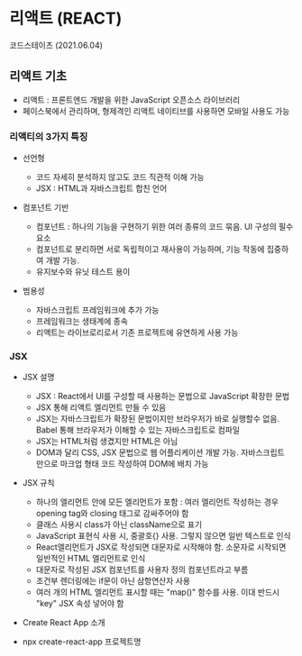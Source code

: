 # 리액트 (REACT)
코드스테이츠 (2021.06.04)


## 리액트 기초
- 리액트 : 프론트엔드 개발을 위한 JavaScript 오픈소스 라이브러리
- 페이스북에서 관리하며, 형제격인 리액트 네이티브를 사용하면 모바일 사용도 가능

### 리액티의 3가지 특징

- 선언형
  - 코드 자세히 분석하지 않고도 코드 직관적 이해 가능
  - JSX : HTML과 자바스크립트 합친 언어

- 컴포넌트 기반
  - 컴포넌트 : 하나의 기능을 구현하기 위한 여러 종류의 코드 묶음. UI 구성의 필수 요소
  - 컴포넌트로 분리하면 서로 독립적이고 재사용이 가능하며, 기능 작동에 집중하여 개발 가능. 
  - 유지보수와 유닛 테스트 용이

- 범용성
  - 자바스크립트 프레임워크에 추가 가능
  - 프레임워크는 생태계에 종속
  - 리액트는 라이브로리로서 기존 프로젝트에 유연하게 사용 가능

### JSX

- JSX 설명
  - JSX : React에서 UI를 구성할 때 사용하는 문법으로 JavaScript 확장한 문법
  - JSX 통해 리액트 엘리먼트 만들 수 있음
  - JSX는 자바스크립트가 확장된 문법이지만 브라우저가 바로 실행할수 없음. Babel 통해 브라우저가 이해할 수 있는 자바스크립트로 컴파일
  - JSX는 HTML처럼 생겼지만 HTML은 아님
  -  DOM과 달리 CSS, JSX 문법으로 웹 어플리케이션 개발 가능. 자바스크립트 만으로 마크업 형태 코드 작성하여 DOM에 배치 가능

- JSX 규칙
  - 하나의 엘리먼트 안에 모든 엘리먼트가 포함 : 여러 엘리먼트 작성하는 경우 opening tag와 closing 태그로 감싸주어야 함
  - 클래스 사용시 class가 아닌 className으로 표기
  - JavaScript 표현식 사용 시, 중괄호{} 사용. 그렇지 않으면 일반 텍스트로 인식
  - React엘리먼트가 JSX로 작성되면 대문자로 시작해야 함. 소문자로 시작되면 일반적인 HTML 엘리먼트로 인식
  - 대문자로 작성된 JSX 컴포넌트를 사용자 정의 컴포넌트라고 부름
  - 조건부 렌더링에는 if문이 아닌 삼항연산자 사용
  - 여러 개의 HTML 엘리먼트 표시할 때는 "map()" 함수를 사용. 이대 반드시 "key" JSX 속성 넣어야 함

* Create React App 소개
- npx create-react-app 프로젝트명


